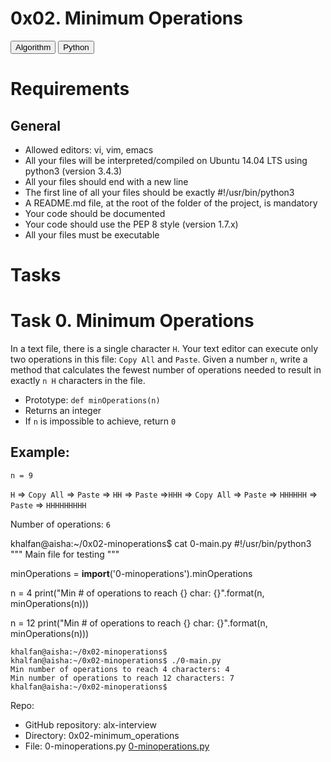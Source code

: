 # 0x02. Minimum Operations

<button>Algorithm</button> <button>Python</button>

# Requirements
## General
- Allowed editors: vi, vim, emacs
- All your files will be interpreted/compiled on Ubuntu 14.04 LTS using python3 (version 3.4.3)
- All your files should end with a new line
- The first line of all your files should be exactly #!/usr/bin/python3
- A README.md file, at the root of the folder of the project, is mandatory
- Your code should be documented
- Your code should use the PEP 8 style (version 1.7.x)
- All your files must be executable

# Tasks
# Task 0. Minimum Operations

In a text file, there is a single character ``H``. Your text editor can execute only two operations in this file: ``Copy All`` and ``Paste``. Given a number ``n``, write a method that calculates the fewest number of operations needed to result in exactly ``n H`` characters in the file.

- Prototype: ``def minOperations(n)``
- Returns an integer
- If ``n`` is impossible to achieve, return ``0``

## Example:

``n = 9``

``H`` => ``Copy All`` => ``Paste`` => ``HH`` => ``Paste`` =>``HHH`` => ``Copy All`` => ``Paste`` => ``HHHHHH`` => ``Paste`` => ``HHHHHHHHH``

Number of operations: ``6``

khalfan@aisha:~/0x02-minoperations$ cat 0-main.py
#!/usr/bin/python3
"""
Main file for testing
"""

minOperations = __import__('0-minoperations').minOperations

n = 4
print("Min # of operations to reach {} char: {}".format(n, minOperations(n)))

n = 12
print("Min # of operations to reach {} char: {}".format(n, minOperations(n)))

```
khalfan@aisha:~/0x02-minoperations$
khalfan@aisha:~/0x02-minoperations$ ./0-main.py
Min number of operations to reach 4 characters: 4
Min number of operations to reach 12 characters: 7
khalfan@aisha:~/0x02-minoperations$
```
Repo:

- GitHub repository: alx-interview
- Directory: 0x02-minimum_operations
- File: 0-minoperations.py [0-minoperations.py](./0-minoperations.py)
